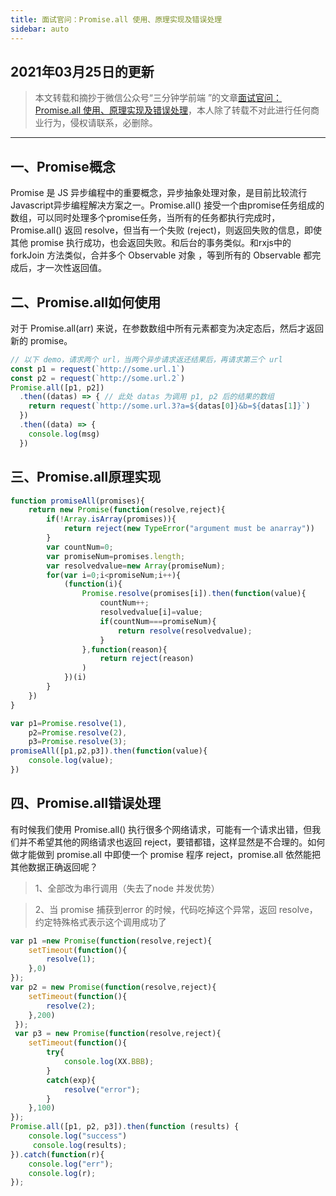 ```yaml
---
title: 面试官问：Promise.all 使用、原理实现及错误处理
sidebar: auto
---
```

<style>
    .go-to-top {
        display: block !important;
    }
</style>

## 2021年03月25日的更新
>本文转载和摘抄于微信公众号“三分钟学前端 ”的文章[面试官问：Promise.all 使用、原理实现及错误处理](https://mp.weixin.qq.com/s/-XmSdU7vN9IVfR1eucySBg)，本人除了转载不对此进行任何商业行为，侵权请联系，必删除。
***

## 一、Promise概念  
Promise 是 JS 异步编程中的重要概念，异步抽象处理对象，是目前比较流行Javascript异步编程解决方案之一。Promise.all() 接受一个由promise任务组成的数组，可以同时处理多个promise任务，当所有的任务都执行完成时，Promise.all() 返回 resolve，但当有一个失败 (reject)，则返回失败的信息，即使其他 promise 执行成功，也会返回失败。和后台的事务类似。和rxjs中的 forkJoin 方法类似，合并多个 Observable 对象 ，等到所有的 Observable 都完成后，才一次性返回值。

## 二、Promise.all如何使用  
对于 Promise.all(arr) 来说，在参数数组中所有元素都变为决定态后，然后才返回新的 promise。

```JavaScript
// 以下 demo，请求两个 url，当两个异步请求返还结果后，再请求第三个 url
const p1 = request(`http://some.url.1`)
const p2 = request(`http://some.url.2`)
Promise.all([p1, p2])
  .then((datas) => { // 此处 datas 为调用 p1, p2 后的结果的数组
    return request(`http://some.url.3?a=${datas[0]}&b=${datas[1]}`)
  })
  .then((data) => {
    console.log(msg)
  })
```

## 三、Promise.all原理实现
```JavaScript
function promiseAll(promises){
    return new Promise(function(resolve,reject){
        if(!Array.isArray(promises)){
            return reject(new TypeError("argument must be anarray"))
        }
        var countNum=0;
        var promiseNum=promises.length;
        var resolvedvalue=new Array(promiseNum);
        for(var i=0;i<promiseNum;i++){
            (function(i){
                Promise.resolve(promises[i]).then(function(value){
                    countNum++;
                    resolvedvalue[i]=value;
                    if(countNum===promiseNum){
                        return resolve(resolvedvalue);
                    }
                },function(reason){
                    return reject(reason)
                )
            })(i)
        }
    })
}

var p1=Promise.resolve(1),
    p2=Promise.resolve(2),
    p3=Promise.resolve(3);
promiseAll([p1,p2,p3]).then(function(value){
    console.log(value);
})
```

## 四、Promise.all错误处理  
有时候我们使用 Promise.all() 执行很多个网络请求，可能有一个请求出错，但我们并不希望其他的网络请求也返回 reject，要错都错，这样显然是不合理的。如何做才能做到 promise.all 中即使一个 promise 程序 reject，promise.all 依然能把其他数据正确返回呢？

> 1、全部改为串行调用（失去了node 并发优势）  

> 2、当 promise 捕获到error 的时候，代码吃掉这个异常，返回 resolve，约定特殊格式表示这个调用成功了  

```JavaScript
var p1 =new Promise(function(resolve,reject){
    setTimeout(function(){
        resolve(1);
    },0)
});
var p2 = new Promise(function(resolve,reject){
    setTimeout(function(){
        resolve(2);
    },200)
 });
 var p3 = new Promise(function(resolve,reject){
    setTimeout(function(){
        try{
            console.log(XX.BBB);
        }
        catch(exp){
            resolve("error");
        }
    },100)
});
Promise.all([p1, p2, p3]).then(function (results) {
    console.log("success")
     console.log(results);
}).catch(function(r){
    console.log("err");
    console.log(r);
});
```